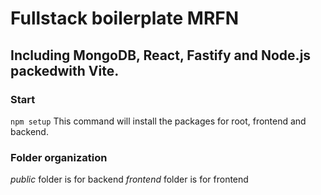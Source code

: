 # Fullstack boilerplate MRFN

## Including MongoDB, React, Fastify and Node.js packedwith Vite.

### Start
`npm setup`
This command will install the packages for root, frontend and backend.

### Folder organization
*public* folder is for backend
*frontend* folder is for frontend
